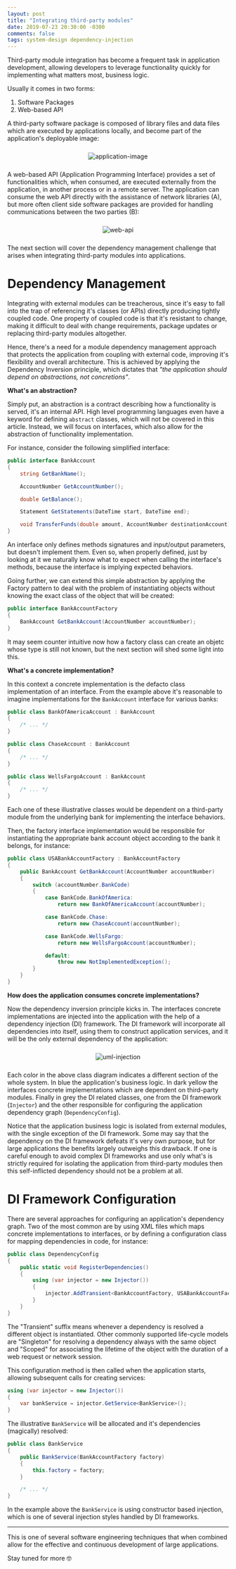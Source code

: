 ```yaml
---
layout: post
title: "Integrating third-party modules"
date: 2019-07-23 20:30:00 -0300
comments: false
tags: system-design dependency-injection
---
```


Third-party module integration has become a frequent task in application development, allowing developers to leverage functionality quickly for implementing what matters most, business logic.

Usually it comes in two forms:
1. Software Packages
2. Web-based API

A third-party software package is composed of library files and data files which are executed by applications locally, and become part of the application's deployable image:

<p align="center">
  <img style="max-height: 200px; max-width: 100%; margin: 10px" src="{{ site.baseurl }}/images/p1/application-image.png" alt="application-image"/>
</p>

A web-based API (Application Programming Interface) provides a set of functionalities which, when consumed, are executed externally from the application, in another process or in a remote server. The application can consume the web API directly with the assistance of network libraries (A), but more often client side software packages are provided for handling communications between the two parties (B):

<p align="center">
  <img style="max-height: 200px; max-width: 100%; margin: 10px" src="{{ site.baseurl }}/images/p1/web-api.png" alt="web-api"/>
</p>

The next section will cover the dependency management challenge that arises when integrating third-party modules into applications. 

Dependency Management
============

Integrating with external modules can be treacherous, since it's easy to fall into the trap of referencing it's classes (or APIs) directly  producing tightly coupled code. One property of coupled code is that it's resistant to change, making it difficult to deal with change requirements, package updates or replacing third-party modules altogether.

Hence, there's a need for a module dependency management approach that protects the application from coupling with external code, improving it's flexibility and overall architecture. This is achieved by applying the Dependency Inversion principle, which dictates that <i>"the application should depend on abstractions, not concretions"</i>.

<b>What's an abstraction?</b>

Simply put, an abstraction is a contract describing how a functionality is served, it's an internal API. High level programming languages even have a keyword for defining `abstract` classes, which will not be covered in this article. Instead, we will focus on interfaces, which also allow for the abstraction of functionality implementation.

For instance, consider the following simplified interface:

```csharp
public interface BankAccount
{
    string GetBankName();

    AccountNumber GetAccountNumber();

    double GetBalance();

    Statement GetStatements(DateTime start, DateTime end);

    void TransferFunds(double amount, AccountNumber destinationAccount);
}
```

An interface only defines methods signatures and input/output parameters, but doesn't implement them. Even so, when properly defined, just by looking at it we naturally know what to expect when calling the interface's methods, because the interface is implying expected behaviors.

Going further, we can extend this simple abstraction by applying the Factory pattern to deal with the problem of instantiating objects without knowing the exact class of the object that will be created:

```csharp
public interface BankAccountFactory
{
    BankAccount GetBankAccount(AccountNumber accountNumber);
}
```

It may seem counter intuitive now how a factory class can create an objetc whose type is still not known, but the next section will shed some light into this.

<b>What's a concrete implementation?</b>

In this context a concrete implementation is the defacto class implementation of an interface. From the example above it's reasonable to imagine implementations for the `BankAccount` interface for various banks:

```csharp
public class BankOfAmericaAccount : BankAccount
{
    /* ... */
}

public class ChaseAccount : BankAccount
{
    /* ... */
}

public class WellsFargoAccount : BankAccount
{
    /* ... */
}
```

Each one of these illustrative classes would be dependent on a third-party module from the underlying bank for implementing the interface behaviors.

Then, the factory interface implementation would be responsible for instantiating the appropriate bank account object according to the bank it belongs, for instance:

```csharp
public class USABankAccountFactory : BankAccountFactory
{
    public BankAccount GetBankAccount(AccountNumber accountNumber)
    {
        switch (accountNumber.BankCode)
        {
            case BankCode.BankOfAmerica:
                return new BankOfAmericaAccount(accountNumber);

            case BankCode.Chase:
                return new ChaseAccount(accountNumber);

            case BankCode.WellsFargo:
                return new WellsFargoAccount(accountNumber);

            default:
                throw new NotImplementedException();
        }
    }
}
```

<b>How does the application consumes concrete implementations?</b>

Now the dependency inversion principle kicks in. The interfaces concrete implementations are injected into the application with the help of a dependency injection (DI) framework. The DI framework will incorporate all dependencies into itself, using them to construct application services, and it will be the only external dependency of the application:

<p align="center">
  <img style="max-height: 500px; max-width: 100%; margin: 10px" src="{{ site.baseurl }}/images/p1/uml-injection.JPG" alt="uml-injection"/>
</p>

Each color in the above class diagram indicates a different section of the whole system. In blue the application's business logic. In dark yellow the interfaces concrete implementations which are dependent on third-party modules. Finally in grey the DI related classes, one from the DI framework (`Injector`) and the other responsible for configuring the application dependency graph (`DependencyConfig`).

Notice that the application business logic is isolated from external modules, with the single exception of the DI framework. Some may say that the dependency on the DI framework defeats it's very own purpose, but for large applications the benefits largely outweighs this drawback. If one is careful enough to avoid complex DI frameworks and use only what's is strictly required for isolating the application from third-party modules then this self-inflicted dependency should not be a problem at all.

DI Framework Configuration
============

There are several approaches for configuring an application's dependency graph. Two of the most common are by using XML files which maps concrete implementations to interfaces, or by defining a configuration class for mapping dependencies in code, for instance:

```csharp
public class DependencyConfig
{
    public static void RegisterDependencies()
    {
        using (var injector = new Injector())
        {
            injector.AddTransient<BankAccountFactory, USABankAccountFactory>();
        }
    }
}
```
The "Transient" suffix means whenever a dependency is resolved a different object is instantiated. Other commonly supported life-cycle models are "Singleton" for resolving a dependency always with the same object and "Scoped" for associating the lifetime of the object with the duration of a web request or network session.

This configuration method is then called when the application starts, allowing subsequent calls for creating services:

```csharp
using (var injector = new Injector())
{
    var bankService = injector.GetService<BankService>();
}
```

The illustrative `BankService` will be allocated and it's dependencies (magically) resolved:

```csharp
public class BankService
{
    public BankService(BankAccountFactory factory)
    {
        this.factory = factory;
    }

    /* ... */
}
```

In the example above the `BankService` is using constructor based injection, which is one of several injection styles handled by DI frameworks.

---

This is one of several software engineering techniques that when combined allow for the effective and continuous development of large applications.

Stay tuned for more 🤓